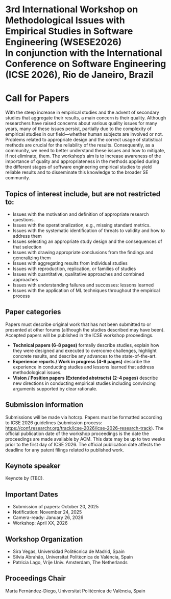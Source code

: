 # 3rd International Workshop on Methodological Issues with Empirical Studies in Software Engineering (WSESE2026) <br> In conjunction with the International Conference on Software Engineering (ICSE 2026), Rio de Janeiro, Brazil

# Call for Papers

With the steep increase in empirical studies and the advent of secondary studies that aggregate their results, a main concern is their quality. Although researchers have raised concerns about various quality issues for many years, many of these issues persist, partially due to the complexity of empirical studies in our field—whether human subjects are involved or not. Problems related to appropriate design and the correct usage of statistical methods are crucial for the reliability of the results. Consequently, as a community, we need to better understand these issues and how to mitigate, if not eliminate, them. The workshop’s aim is to increase awareness of the importance of quality and appropriateness in the methods applied during the different stages of software engineering empirical studies to yield reliable results and to disseminate this knowledge to the broader SE community. 

## Topics of interest include, but are not restricted to:
- Issues with the motivation and definition of appropriate research questions.
- Issues with the operationalization, e.g., missing standard metrics.
- Issues with the systematic identification of threats to validity and how to address them
- Issues selecting an appropriate study design and the consequences of that selection
- Issues with drawing appropriate conclusions from the findings and generalizing them
- Issues with aggregating results from individual studies
- Issues with reproduction, replication, or families of studies
- Issues with quantitative, qualitative approaches and combined approaches
- Issues with understanding failures and successes: lessons learned
- Issues with the application of ML techniques throughout the empirical process

## Paper categories

Papers must describe original work that has not been submitted to or presented at other forums (although the studies described may have been). Accepted papers will be published in the ICSE workshop proceedings.

- **Technical papers (6-8 pages)** formally describe studies, explain how they were designed and executed to overcome challenges, highlight concrete results, and describe any advances to the state-of-the-art.
- **Experience reports / Work in progress (4-6 pages)** describe the experience in conducting studies and lessons learned that address methodological issues.
- **Vision / Position papers (Extended abstracts) (2-4 pages)** describe new directions in conducting empirical studies including convincing arguments supported by clear rationale.


## Submission information

Submissions will be made via hotcrp. Papers must be formatted according to ICSE 2026 guidelines (submission process: https://conf.researchr.org/track/icse-2026/icse-2026-research-track). The official publication date of the workshop proceedings is the date the proceedings are made available by ACM. This date may be up to two weeks prior to the first day of ICSE 2026. The official publication date affects the deadline for any patent filings related to published work.

## Keynote speaker
Keynote by (TBC). 


## Important Dates
- Submission of papers:	October 20, 2025
- Notification:	November 24, 2025
- Camera-ready:	January 26, 2026
- Workshop:	April XX, 2026

## Workshop Organization
- Sira Vegas, Universidad Politécnica de Madrid, Spain
- Silvia Abrahão, Universitat Politècnica de València, Spain
- Patricia Lago, Vrije Univ. Amsterdam, The Netherlands

## Proceedings Chair
Marta Fernández-Diego, Universitat Politècnica de València, Spain
